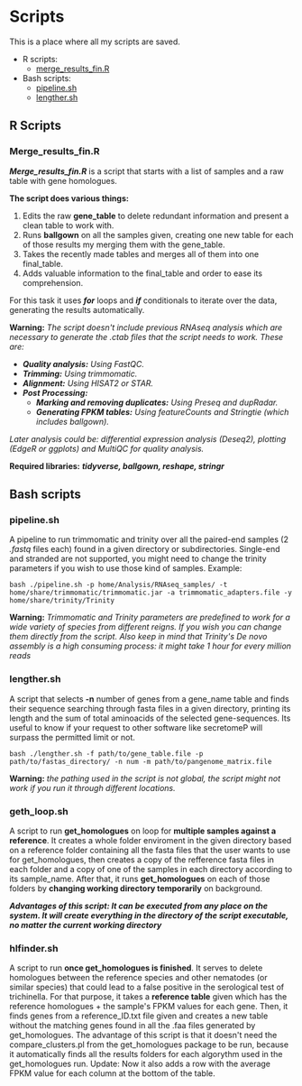 # Scripts
This is a place where all my scripts are saved.
- R scripts:
    - [merge_results_fin.R](#Merge_results_finr)
- Bash scripts:
    - [pipeline.sh](#pipelinesh)
    - [lengther.sh](#lengthersh)
## R Scripts 

### Merge_results_fin.R 

__*Merge_results_fin.R*__ is a script that starts with a list of samples and a raw table with gene homologues. 

**The script does various things:**
1. Edits the raw **gene_table** to delete redundant information and present a clean table to work with.
2. Runs **ballgown** on all the samples given, creating one new table for each of those results my merging them with the gene_table.
3. Takes the recently made tables and merges all of them into one final_table.
4. Adds valuable information to the final_table and order to ease its comprehension.

For this task it uses ***for*** loops and ***if*** conditionals to iterate over the data, generating the results automatically.

**Warning:** *The script doesn't include previous RNAseq analysis which are necessary to generate the .ctab files that the script needs to work.
These are:*
- ***Quality analysis:** Using FastQC.*
- ***Trimming:** Using trimmomatic.*
- ***Alignment:** Using HISAT2 or STAR.*
- ***Post Processing:***
    - ***Marking and removing duplicates:** Using Preseq and dupRadar.*
    - ***Generating FPKM tables:** Using featureCounts and Stringtie (which includes ballgown).*

*Later analysis could be: differential expression analysis (Deseq2), plotting (EdgeR or ggplots) and MultiQC for quality analysis.*

**Required libraries:** ***tidyverse, ballgown, reshape, stringr***

## Bash scripts

### pipeline.sh

A pipeline to run trimmomatic and trinity over all the paired-end samples (2 *.fastq* files each) found in a given directory or subdirectories. Single-end and stranded are not supported, you might need to change the trinity parameters if you wish to use those kind of samples.
Example:
~~~
bash ./pipeline.sh -p home/Analysis/RNAseq_samples/ -t home/share/trimmomatic/trimmomatic.jar -a trimmomatic_adapters.file -y home/share/trinity/Trinity  
~~~

**Warning:** *Trimmomatic and Trinity parameters are predefined to work for a wide variety of species from different reigns. If you wish you can change them directly from the script. Also keep in mind that Trinity's De novo assembly is a high consuming process: it might take 1 hour for every million reads* 

### lengther.sh

A script that selects **-n** number of genes from a gene_name table and finds their sequence searching through fasta files in a given directory, printing its length and the sum of total aminoacids of the selected gene-sequences. Its useful to know if your request to other software like secretomeP will surpass the permitted limit or not.

~~~ 
bash ./lengther.sh -f path/to/gene_table.file -p path/to/fastas_directory/ -n num -m path/to/pangenome_matrix.file
~~~

**Warning:**  *the pathing used in the script is not global, the script might not work if you run it through different locations.*

### geth_loop.sh

A script to run **get_homologues** on loop for **multiple samples against a reference**. It creates a whole folder enviroment in the given directory based on a reference folder containing all the fasta files that the user wants to use for get_homologues, then creates a copy of the refference fasta files in each folder and a copy of one of the samples in each directory according to its sample_name. After that, it runs **get_homologues** on each of those folders by **changing working directory temporarily** on background.

***Advantages of this script: It can be executed from any place on the system. It will create everything in the directory of the script executable, no matter the current working directory***

### hlfinder.sh

A script to run **once get_homologues is finished**. It serves to delete homologues between the reference species and other nematodes (or similar species) that could lead to a false positive in the serological test of trichinella. For that purpose, it takes a **reference table** given which has the reference homologues + the sample's FPKM values for each gene. Then, it finds genes from a reference_ID.txt file given and creates a new table without the matching genes found in all the .faa files generated by get_homologues. The advantage of this script is that it doesn't need the compare_clusters.pl from the get_homologues package to be run, because it automatically finds all the results folders for each algorythm used in the get_homologues run.
Update: Now it also adds a row with the average FPKM value for each column at the bottom of the table. 
